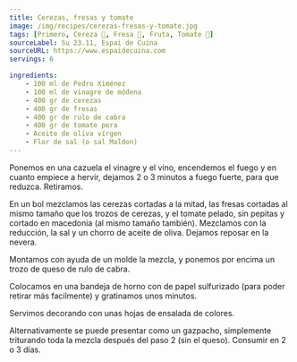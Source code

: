 ```yaml
---
title: Cerezas, fresas y tomate
image: /img/recipes/cerezas-fresas-y-tomate.jpg
tags: [Primero, Cereza 🍒, Fresa 🍓, Fruta, Tomate 🍅]
sourceLabel: Su 23.11, Espai de Cuina
sourceURL: https://www.espaidecuina.com
servings: 6

ingredients:
    - 100 ml de Pedro Ximénez
    - 100 ml de vinagre de módena
    - 400 gr de cerezas
    - 400 gr de fresas
    - 400 gr de rulo de cabra
    - 400 gr de tomate pera
    - Aceite de oliva vírgen
    - Flor de sal (o sal Maldon)
---
```


Ponemos en una cazuela el vinagre y el vino, encendemos el fuego y en cuanto
empiece a hervir, dejamos 2 o 3 minutos a fuego fuerte, para que reduzca.
Retiramos.

En un bol mezclamos las cerezas cortadas a la mitad, las fresas cortadas al
mismo tamaño que los trozos de cerezas, y el tomate pelado, sin pepitas y
cortado en macedonia (al mismo tamaño también). Mezclamos con la reducción, la
sal y un chorro de aceite de oliva. Dejamos reposar en la nevera.

Montamos con ayuda de un molde la mezcla, y ponemos por encima un trozo de
queso de rulo de cabra.

Colocamos en una bandeja de horno con de papel sulfurizado (para poder retirar
más facilmente) y gratinamos unos minutos.

Servimos decorando con unas hojas de ensalada de colores.

Alternativamente se puede presentar como un gazpacho, simplemente triturando
toda la mezcla después del paso 2 (sin el queso). Consumir en 2 o 3 días.
